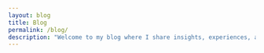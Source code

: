 ```yaml
---
layout: blog
title: Blog
permalink: /blog/
description: "Welcome to my blog where I share insights, experiences, and technical knowledge from my journey in cloud-native architecture, AI/ML, and platform engineering."
---
```


 